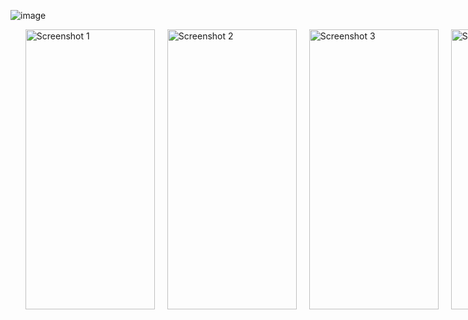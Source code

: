 ![image](https://github.com/grekssi/Food-Ordering-App/assets/25712677/c0cae756-2008-4274-b5ea-960a8ae7fe61)<!--HTML code for a horizontal list of images, using the specified image URL and a smaller max-width value-->
<ul style="list-style-type: none; display: flex;">
  <li style="margin-right: 20px;">
    <img src="https://scontent.fsof11-1.fna.fbcdn.net/v/t1.15752-9/357350244_148462318252506_5245174069797313810_n.jpg?_nc_cat=109&ccb=1-7&_nc_sid=ae9488&_nc_ohc=TGdjUwY0FoMAX8lQts-&_nc_ht=scontent.fsof11-1.fna&oh=03_AdSUPd_1y___6JHyLN2X9sufAofQrzJ022KRrpm_WlOdJA&oe=64C52A1D" alt="Screenshot 1" width="207" height="448">
  </li>
  <li style="margin-right: 20px;">
    <img src="https://scontent.fsof11-1.fna.fbcdn.net/v/t1.15752-9/357517063_937874817266337_8247758755894689764_n.jpg?_nc_cat=109&ccb=1-7&_nc_sid=ae9488&_nc_ohc=H7VGi9vmergAX9C8Y6j&_nc_ht=scontent.fsof11-1.fna&oh=03_AdTZASLm9Y0gNUgBthVs4LWjkqbdB6XYDnAbjx9HA6_Rsg&oe=64C52C98" alt="Screenshot 2"  width="207" height="448">
  </li>
  <li style="margin-right: 20px;">
    <img src="https://scontent.fsof11-1.fna.fbcdn.net/v/t1.15752-9/357350244_148462318252506_5245174069797313810_n.jpg?_nc_cat=109&ccb=1-7&_nc_sid=ae9488&_nc_ohc=TGdjUwY0FoMAX8lQts-&_nc_ht=scontent.fsof11-1.fna&oh=03_AdSUPd_1y___6JHyLN2X9sufAofQrzJ022KRrpm_WlOdJA&oe=64C52A1D" alt="Screenshot 3" width="207" height="448">
  </li>
  <li style="margin-right: 20px;">
    <img src="https://scontent.fsof11-1.fna.fbcdn.net/v/t1.15752-9/357364382_1396718630897454_6550706794082319691_n.jpg?_nc_cat=109&ccb=1-7&_nc_sid=ae9488&_nc_ohc=PfKBELmbbQcAX9KzQc-&_nc_ht=scontent.fsof11-1.fna&oh=03_AdRj3_xF8vrtgkWJiMizFzCII0Qq5pk0ky8rTsq0BXk98w&oe=64C558B3" alt="Screenshot 3" width="207" height="448">
  </li>
  <li style="margin-right: 20px;">
    <img src="https://user-images.githubusercontent.com/25712677/209674229-697c85a5-35e5-4ad9-8b6e-6a49898a6972.png" alt="Screenshot 3" width="207" height="448">
  </li>
</ul>
